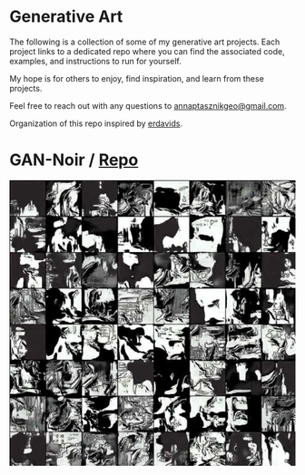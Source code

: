 # Generative Art

The following is a collection of some of my generative art projects. Each project links to a dedicated repo where you can find the associated code, examples, and instructions to run for yourself.

My hope is for others to enjoy, find inspiration, and learn from these projects.

Feel free to reach out with any questions to annaptasznikgeo@gmail.com.

Organization of this repo inspired by [erdavids](https://github.com/erdavids/Generative-Art).

# GAN-Noir / [Repo](https://github.com/annaptasznik/GAN-Noir)

<p align="center"><img src="https://github.com/annaptasznik/GAN-Noir/blob/main/examples/CoverImage-GAN-Noir.jpg"></p>
